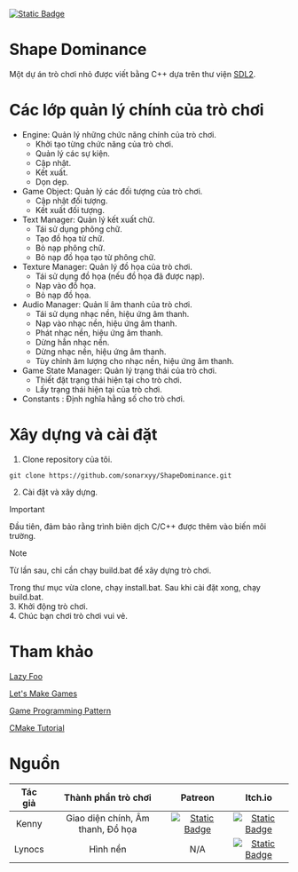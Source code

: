 [![Static Badge](https://img.shields.io/badge/Language-English-orange)](https://github.com/sonarxyy/ShapeDominance/blob/main/README.md)


# Shape Dominance
Một dự án trò chơi nhỏ được viết bằng C++ dựa trên thư viện [SDL2](https://wiki.libsdl.org/SDL2/FrontPage).


# Các lớp quản lý chính của trò chơi
- Engine: Quản lý những chức năng chính của trò chơi.
  - Khởi tạo từng chức năng của trò chơi.
  - Quản lý các sự kiện.
  - Cập nhật.
  - Kết xuất.
  - Dọn dẹp.
- Game Object: Quản lý các đối tượng của trò chơi.
  - Cập nhật đối tượng.
  - Kết xuất đối tượng.
- Text Manager: Quản lý kết xuất chữ.
  - Tái sử dụng phông chữ.
  - Tạo đồ họa từ chữ.
  - Bỏ nạp phông chữ.
  - Bỏ nạp đồ họa tạo từ phông chữ.
- Texture Manager: Quản lý đồ họa của trò chơi.
  - Tái sử dụng đồ họa (nếu đồ họa đã được nạp).
  - Nạp vào đồ họa.
  - Bỏ nạp đồ họa.
- Audio Manager: Quản lí âm thanh của trò chơi.
  - Tái sử dụng nhạc nền, hiệu ứng âm thanh.
  - Nạp vào nhạc nền, hiệu ứng âm thanh.
  - Phát nhạc nền, hiệu ứng âm thanh.
  - Dừng hẳn nhạc nền.
  - Dừng nhạc nền, hiệu ứng âm thanh.
  - Tùy chỉnh âm lượng cho nhạc nền, hiệu ứng âm thanh.
- Game State Manager: Quản lý trạng thái của trò chơi.
  - Thiết đặt trạng thái hiện tại cho trò chơi.
  - Lấy trạng thái hiện tại của trò chơi.
- Constants : Định nghĩa hằng số cho trò chơi.


# Xây dựng và cài đặt
1. Clone repository của tôi.
```
git clone https://github.com/sonarxyy/ShapeDominance.git
```
2. Cài đặt và xây dựng.
> [!IMPORTANT]
> Đầu tiên, đảm bảo rằng trình biên dịch C/C++ được thêm vào biến môi trường.

> [!NOTE]
> Từ lần sau, chỉ cần chạy build.bat để xây dựng trò chơi.

Trong thư mục vừa clone, chạy install.bat. Sau khi cài đặt xong, chạy build.bat.  
3. Khởi động trò chơi.  
4. Chúc bạn chơi trò chơi vui vẻ.


# Tham khảo
[Lazy Foo](https://lazyfoo.net/tutorials/SDL/)

[Let's Make Games](https://www.youtube.com/playlist?list=PLhfAbcv9cehhkG7ZQK0nfIGJC_C-wSLrx)

[Game Programming Pattern](https://gameprogrammingpatterns.com/contents.html)

[CMake Tutorial](https://cmake.org/cmake/help/latest/guide/tutorial/index.html)


# Nguồn
| Tác giả |          Thành phần trò chơi        |                                                                 Patreon                                                                |                                                             Itch.io                                                             |
|:------:|:-----------------------:|:--------------------------------------------------------------------------------------------------------------------------------------:|:-------------------------------------------------------------------------------------------------------------------------------:|
|  Kenny | Giao diện chính, Âm thanh, Đồ họa | [![Static Badge](https://img.shields.io/badge/Patreon-white?style=flat&logo=patreon&labelColor=black)](https://www.patreon.com/kenney) | [![Static Badge](https://img.shields.io/badge/Itch.io-white?style=flat&logo=itch.io&labelColor=black)](https://kenney.itch.io/) |
| Lynocs |        Hình nền       |                                                                   N/A                                                                  | [![Static Badge](https://img.shields.io/badge/Itch.io-white?style=flat&logo=itch.io&labelColor=black)](https://lynocs.itch.io/) |